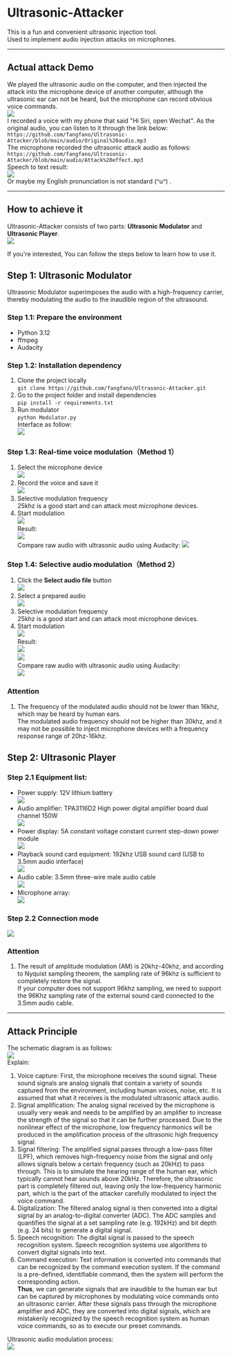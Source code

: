 # Ultrasonic-Attacker  
This is a fun and convenient ultrasonic injection tool.  
Used to implement audio injection attacks on microphones.   

---

## Actual attack Demo  
We played the ultrasonic audio on the computer, and then injected the attack into the microphone device of another computer, although the ultrasonic ear can not be heard, but the microphone can record obvious voice commands.  
![](https://github.com/fangfano/Ultrasonic-Attacker/blob/main/picture/Actual%20working%20condition.png)   
I recorded a voice with my phone that said "Hi Siri, open Wechat". As the original audio, you can listen to it through the link below:   
``https://github.com/fangfano/Ultrasonic-Attacker/blob/main/audio/Original%20audio.mp3``   
The microphone recorded the ultrasonic attack audio as follows:  
``https://github.com/fangfano/Ultrasonic-Attacker/blob/main/audio/Attack%20effect.mp3``  
Speech to text result:  
![](https://github.com/fangfano/Ultrasonic-Attacker/blob/main/picture/speech%20to%20text.png)  
Or maybe my English pronunciation is not standard (^u^) .  

---

## How to achieve it
Ultrasonic-Attacker consists of two parts: **Ultrasonic Modulator** and **Ultrasonic Player**.  
![](https://github.com/fangfano/Ultrasonic-Attacker/blob/main/picture/Ultrasonic-Attacker.png)  

If you're interested, You can follow the steps below to learn how to use it.
## Step 1: Ultrasonic Modulator  
Ultrasonic Modulator superimposes the audio with a high-frequency carrier, thereby modulating the audio to the inaudible region of the ultrasound.  

### Step 1.1: Prepare the environment
- Python 3.12
- ffmpeg
- Audacity  

### Step 1.2: Installation dependency  
1. Clone the project locally  
``git clone https://github.com/fangfano/Ultrasonic-Attacker.git``  
2. Go to the project folder and install dependencies  
``pip install -r requirements.txt``  
3. Run modulator  
``python Modulator.py``  
Interface as follow:  
![](https://github.com/fangfano/Ultrasonic-Attacker/blob/main/picture/interface.png)  

### Step 1.3: Real-time voice modulation（Method 1）  
1. Select the microphone device  
![](https://github.com/fangfano/Ultrasonic-Attacker/blob/main/picture/Select%20your%20device.png)  
2. Record the voice and save it  
![](https://github.com/fangfano/Ultrasonic-Attacker/blob/main/picture/Recording%20audio.png)  
3. Selective modulation frequency  
25khz is a good start and can attack most microphone devices.  
4. Start modulation    
![](https://github.com/fangfano/Ultrasonic-Attacker/blob/main/picture/modulation.png)   
Result:  
![](https://github.com/fangfano/Ultrasonic-Attacker/blob/main/picture/result%201.png)  
Compare raw audio with ultrasonic audio using Audacity:
![](https://github.com/fangfano/Ultrasonic-Attacker/blob/main/picture/ompare%20result%200.png)   

### Step 1.4: Selective audio modulation（Method 2）  
1. Click the **Select audio file** button  
![](https://github.com/fangfano/Ultrasonic-Attacker/blob/main/picture/click%20select%20file%20button.png)   
2. Select a prepared audio  
![](https://github.com/fangfano/Ultrasonic-Attacker/blob/main/picture/an%20audio%20file.png)  
3. Selective modulation frequency  
25khz is a good start and can attack most microphone devices.  
4. Start modulation  
![](https://github.com/fangfano/Ultrasonic-Attacker/blob/main/picture/start.png)  
Result:   
![](https://github.com/fangfano/Ultrasonic-Attacker/blob/main/picture/modulation2.png)  
![](https://github.com/fangfano/Ultrasonic-Attacker/blob/main/picture/result%202.png)  
Compare raw audio with ultrasonic audio using Audacity:  
![](https://github.com/fangfano/Ultrasonic-Attacker/blob/main/picture/ompare%20result%201.png)  

### Attention  
1. The frequency of the modulated audio should not be lower than 16khz, which may be heard by human ears.   
The modulated audio frequency should not be higher than 30khz, and it may not be possible to inject microphone devices with a frequency response range of 20hz-16khz.  

## Step 2: Ultrasonic Player  
### Step 2.1 Equipment list:   
- Power supply: 12V lithium battery    
![](https://github.com/fangfano/Ultrasonic-Attacker/blob/main/picture/12V%20battery.png)  
- Audio amplifier: TPA3116D2 High power digital amplifier board dual channel 150W  
![](https://github.com/fangfano/Ultrasonic-Attacker/blob/main/picture/TPA3116D2.png)   
- Power display: 5A constant voltage constant current step-down power module  
![](https://github.com/fangfano/Ultrasonic-Attacker/blob/main/picture/Power%20display%20module.png)  
- Playback sound card equipment: 192khz USB sound card (USB to 3.5mm audio interface)  
![](https://github.com/fangfano/Ultrasonic-Attacker/blob/main/picture/192khz%20sound%20card.png)  
- Audio cable: 3.5mm three-wire male audio cable   
![](https://github.com/fangfano/Ultrasonic-Attacker/blob/main/picture/3.5mm%20Audio%20cable.png)  
- Microphone array:  
![](https://github.com/fangfano/Ultrasonic-Attacker/blob/main/picture/Ultrasonic%20array.jpg)  

### Step 2.2 Connection mode  
![](https://github.com/fangfano/Ultrasonic-Attacker/blob/main/picture/Attack%20system%20wiring%20diagram.png)  

### Attention  
1. The result of amplitude modulation (AM) is 20khz-40khz, and according to Nyquist sampling theorem, the sampling rate of 96khz is sufficient to completely restore the signal.   
If your computer does not support 96khz sampling, we need to support the 96Khz sampling rate of the external sound card connected to the 3.5mm audio cable.  

---

## Attack Principle  
The schematic diagram is as follows:  
![](https://github.com/fangfano/Ultrasonic-Attacker/blob/main/picture/Attack%20principle.png)  
Explain:  
1. Voice capture: First, the microphone receives the sound signal. These sound signals are analog signals that contain a variety of sounds captured from the environment, including human voices, noise, etc. It is assumed that what it receives is the modulated ultrasonic attack audio.
2. Signal amplification: The analog signal received by the microphone is usually very weak and needs to be amplified by an amplifier to increase the strength of the signal so that it can be further processed. Due to the nonlinear effect of the microphone, low frequency harmonics will be produced in the amplification process of the ultrasonic high frequency signal.
3. Signal filtering: The amplified signal passes through a low-pass filter (LPF), which removes high-frequency noise from the signal and only allows signals below a certain frequency (such as 20kHz) to pass through. This is to simulate the hearing range of the human ear, which typically cannot hear sounds above 20kHz. Therefore, the ultrasonic part is completely filtered out, leaving only the low-frequency harmonic part, which is the part of the attacker carefully modulated to inject the voice command.
4. Digitalization: The filtered analog signal is then converted into a digital signal by an analog-to-digital converter (ADC). The ADC samples and quantifies the signal at a set sampling rate (e.g. 192kHz) and bit depth (e.g. 24 bits) to generate a digital signal.
5. Speech recognition: The digital signal is passed to the speech recognition system. Speech recognition systems use algorithms to convert digital signals into text.
6. Command execution: Text information is converted into commands that can be recognized by the command execution system. If the command is a pre-defined, identifiable command, then the system will perform the corresponding action.  
**Thus**, we can generate signals that are inaudible to the human ear but can be captured by microphones by modulating voice commands onto an ultrasonic carrier. After these signals pass through the microphone amplifier and ADC, they are converted into digital signals, which are mistakenly recognized by the speech recognition system as human voice commands, so as to execute our preset commands.  

Ultrasonic audio modulation process:  
![](https://github.com/fangfano/Ultrasonic-Attacker/blob/main/picture/Flow%20chart%20of%20modulator%20operation.png)  
